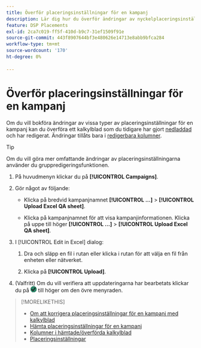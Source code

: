 ```yaml
---
title: Överför placeringsinställningar för en kampanj
description: Lär dig hur du överför ändringar av nyckelplaceringsinställningar för en kampanj med Excel QA-kalkylblad.
feature: DSP Placements
exl-id: 2ca7c019-ff5f-410d-b9c7-31ef1509f91e
source-git-commit: 443f8907644bf3e480626e14713e8abb9bfca284
workflow-type: tm+mt
source-wordcount: '170'
ht-degree: 0%

---
```


# Överför placeringsinställningar för en kampanj

Om du vill bokföra ändringar av vissa typer av placeringsinställningar för en kampanj kan du överföra ett kalkylblad som du tidigare har gjort [nedladdad](qa-sheet-download.md) och har redigerat. Ändringar tillåts bara i [redigerbara kolumner](qa-sheet-columns.md).

>[!TIP]
>
>Om du vill göra mer omfattande ändringar av placeringsinställningarna använder du gruppredigeringsfunktionen.<!-- add link once we have help on it -->

1. På huvudmenyn klickar du på **[!UICONTROL Campaigns]**.

1. Gör något av följande:

   * Klicka på bredvid kampanjnamnet **[!UICONTROL ...]** > **[!UICONTROL Upload Excel QA sheet]**.

   * Klicka på kampanjnamnet för att visa kampanjinformationen. Klicka på uppe till höger **[!UICONTROL ...]** > **[!UICONTROL Upload Excel QA sheet]**.

1. I [!UICONTROL Edit in Excel] dialog:

   1. Dra och släpp en fil i rutan eller klicka i rutan för att välja en fil från enheten eller nätverket.

   1. Klicka på **[!UICONTROL Upload]**.

1. (Valfritt) Om du vill verifiera att uppdateringarna har bearbetats klickar du på ![Jobb](/help/dsp/assets/downloads.png) till höger om den övre menyraden.

>[!MORELIKETHIS]
>
>* [Om att korrigera placeringsinställningar för en kampanj med kalkylblad](qa-about.md)
>* [Hämta placeringsinställningar för en kampanj](qa-sheet-download.md)
>* [Kolumner i hämtade/överförda kalkylblad](qa-sheet-columns.md)
>* [Placeringsinställningar](/help/dsp/campaign-management/placements/placement-settings.md)

